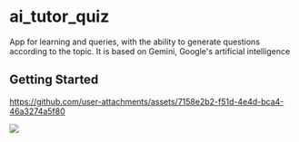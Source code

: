# ai_tutor_quiz

App for learning and queries, with the ability to generate questions according to the topic. It is based on Gemini, Google's artificial intelligence

## Getting Started

https://github.com/user-attachments/assets/7158e2b2-f51d-4e4d-bca4-46a3274a5f80


[![](https://markdown-videos.deta.dev/youtube/KwL4oAkkwfg)](https://youtu.be/KwL4oAkkwfg)

